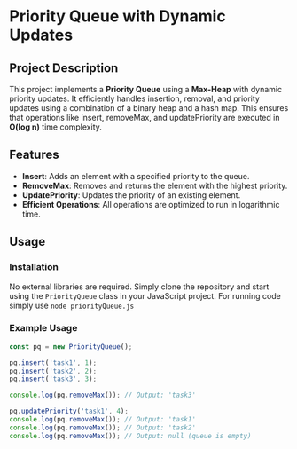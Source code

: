# Priority Queue with Dynamic Updates

## Project Description
This project implements a **Priority Queue** using a **Max-Heap** with dynamic priority updates. It efficiently handles insertion, removal, and priority updates using a combination of a binary heap and a hash map. This ensures that operations like insert, removeMax, and updatePriority are executed in **O(log n)** time complexity.

## Features
- **Insert**: Adds an element with a specified priority to the queue.
- **RemoveMax**: Removes and returns the element with the highest priority.
- **UpdatePriority**: Updates the priority of an existing element.
- **Efficient Operations**: All operations are optimized to run in logarithmic time.

## Usage

### Installation
No external libraries are required. Simply clone the repository and start using the `PriorityQueue` class in your JavaScript project.
For running code simply use ``node priorityQueue.js`` 

### Example Usage
```javascript
const pq = new PriorityQueue();

pq.insert('task1', 1);
pq.insert('task2', 2);
pq.insert('task3', 3);

console.log(pq.removeMax()); // Output: 'task3'

pq.updatePriority('task1', 4);
console.log(pq.removeMax()); // Output: 'task1'
console.log(pq.removeMax()); // Output: 'task2'
console.log(pq.removeMax()); // Output: null (queue is empty)
